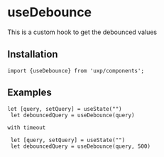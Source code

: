 # useDebounce



This is a custom hook to get the debounced values



## Installation



```tsx
import {useDebounce} from 'uxp/components';
```

## Examples



```tsx
let [query, setQuery] = useState("")
 let debouncedQuery = useDebounce(query)
```



```tsx
with timeout

 let [query, setQuery] = useState("")
 let debouncedQuery = useDebounce(query, 500)
```

